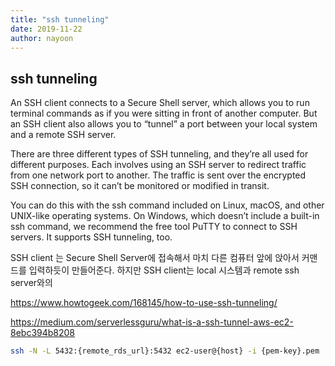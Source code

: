 ```yaml
---
title: "ssh tunneling"
date: 2019-11-22
author: nayoon
---
```


## ssh tunneling

An SSH client connects to a Secure Shell server, which allows you to run terminal commands as if you were sitting in front of another computer. But an SSH client also allows you to “tunnel” a port between your local system and a remote SSH server.

There are three different types of SSH tunneling, and they’re all used for different purposes. Each involves using an SSH server to redirect traffic from one network port to another. The traffic is sent over the encrypted SSH connection, so it can’t be monitored or modified in transit.

You can do this with the ssh command included on Linux, macOS, and other UNIX-like operating systems. On Windows, which doesn’t include a built-in ssh command, we recommend the free tool PuTTY to connect to SSH servers. It supports SSH tunneling, too.

SSH client 는 Secure Shell Server에 접속해서 마치 다른 컴퓨터 앞에 앉아서 커맨드를 입력하듯이 만들어준다. 하지만 SSH client는 local 시스템과 remote ssh server와의

https://www.howtogeek.com/168145/how-to-use-ssh-tunneling/

https://medium.com/serverlessguru/what-is-a-ssh-tunnel-aws-ec2-8ebc394b8208

```bash
ssh -N -L 5432:{remote_rds_url}:5432 ec2-user@{host} -i {pem-key}.pem
```
